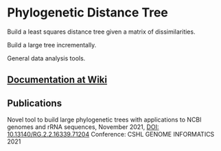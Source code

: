 # Phylogenetic Distance Tree

Build a least squares distance tree given a matrix of dissimilarities.

Build a large tree incrementally.

General data analysis tools.

## [Documentation at Wiki](https://github.com/ncbi/tree-tool/wiki)

## Publications

Novel tool to build large phylogenetic trees with applications to NCBI genomes and rRNA sequences,
November 2021,
[DOI: 10.13140/RG.2.2.16339.71204](https://www.researchgate.net/publication/355982339_Novel_tool_to_build_large_phylogenetic_trees_with_applications_to_NCBI_genomes_and_rRNA_sequences?channel=doi&linkId=6188627bd7d1af224bc54e3a&showFulltext=true)
Conference: CSHL GENOME INFORMATICS 2021
